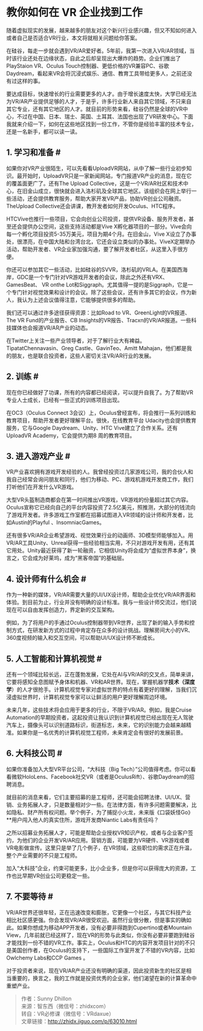 # 教你如何在 VR 企业找到工作

随着虚拟现实的发展，越来越多的朋友对这个新兴行业感兴趣，但又不知如何进入或者自己是否适合VR行业，本文将就相关问题给你答案。

在硅谷，每走一步就会遇到VR/AR爱好者。5年前，我第一次进入VR/AR领域，当时该行业还处在边缘状态，自此之后却呈现出大爆炸的趋势。企业们推出了PlayStaion VR、Oculus Touch控制器、更低价格的VR兼容PC、谷歌Daydream，看起来VR会将沉浸式娱乐、通信、教育工具带给更多人，之前还没有过这样的事。

要达成目标，快速增长的行业需要更多的人才。由于增长速度太快，大学已经无法为VR/AR产业提供足够的人才，于是乎，许多行业新人来自其它领域，不只来自其它专业，还有其它地区的人才。就目前的形势来看，硅谷仍然是全球的VR中心，不过在中国、日本、瑞士、英国、土耳其、法国也出现了VR研发中心。下面我就来介绍一下，如何在这些地区找到一份工作，不管你是经验丰富的技术专业，还是一名新手，都可以读一读。

## 1. 学习和准备 # #

如果你对VR产业很陌生，可以先看看UploadVR网站，从中了解一些行业初步知识。最开始时，UploadVR只是一家新闻网站，专门报道VR产业的消息，现在它的覆盖面更广了。还有The Upload Collective，这是一个VR/AR社区和技术中心，在旧金山成立，很快就会进入洛杉矶及全球其它地区。该组织会在网上举行一些活动，还会提供教育服务，帮助大家开发VR产品，协助VR创业公司融资。TheUpload Collective还会讲课，教开发者如何开发Oculus、HTC程序。

HTCVive也推行一些项目，它会向创业公司投资，提供VR设备、服务开发者，甚至还会提供办公空间，这些支持活动都是Vive X孵化器项目的一部分。Vive会向每一个孵化项目投资5-35万美元，项目为期4个月。在旧金山，Vive X设立了办事处，很漂亮，在中国大陆和台湾台北，它还会设立类似的办事处。ViveX定期举办活动，帮助开发者、VR企业家加强沟通，要了解开发者社区，从这里入手很方便。

你还可以参加其它一些活动，比如硅谷的SVVR，洛杉矶的VRLA。在美国西海岸，GDC是一个专门针对VR游戏开发者的会议，除此之外还有VRX、GamesBeat、 VR onthe Lot和Siggraph。尤其值得一提的是Siggraph，它是一个专门针对视觉效果和设计的会议。除了这些会议，还有许多其它的会议，作为新人，我认为上述会议值得注意，它能够提供很多的帮助。

我们还可以通过许多途径获得资源：比如Road to VR、GreenLight的VR报道、The VR Fund的产业报告、CB Insights的VR报告、Tracxn的VR/AR报道。一些科技媒体也会报道VR/AR产业的动态。

在Twitter上关注一些产业领导者，对于了解行业大有裨益。TipatatChennavasin、Greg Castle、GavinTeo、Amitt Mahajan，他们都是我的朋友，也是联合投资者，这些人密切关注VR/AR行业的发展。

## 2. 训练 # #

现在你已经做好了功课，所有的内容都已经阅读，可以提升自我了。为了帮助VR专业人士成长，已经有一些正式的训练项目出现。

在OC3（Oculus Connect 3会议）上，Oculus曾经宣布，将会推行一系列训练和教育项目，帮助开发者更好理解平台。很快，在线教育平台 Udacity也会提供教育服务，它与Google Daydream、Unity、HTC Vive建立了合作关系。还有UploadVR Academy，它会提供为期8 周的教育项目。

## 3. 进入游戏产业 # #

VR产业喜欢拥有游戏开发经验的人。我曾经投资过几家游戏公司，我的合伙人和我自己经常会询问朋友和同行，他们为移动、PC、游戏机游戏开发商工作，我们打听他们在开发什么VR游戏。

大型VR头盔制造商都会在第一时间推出VR游戏，VR游戏的份量超过其它内容。Oculus宣称它已经向自己的平台内容投资了2.5亿美元，照推测，大部分的钱流向了游戏开发者。许多游戏工作室都在招募试图进入VR领域的设计师和开发者，比如Austin的Playful 、InsomniacGames。

还有很多VR/AR企业希望游戏、视觉效果行业的动画师、3D模型师能够加入。用VR/AR工具Unity、Unreal获得一些经验相当实用，不只对游戏开发有用，还有其它用处。Unity最近获得了新一轮融资，它相信Unity将会成为“虚拟世界本身”，换言之，它会成为好莱坞，成为“黑客帝国”的基础层。

## 4. 设计师有什么机会 # #

作为一种新的媒体，VR/AR需要大量的UI/UX设计师，帮助企业优化VR/AR界面和体验。到目前为止，行业并没有明确的设计标准。我与一些设计师交流过，他们说现在可以自由发挥创造力，界定新的交互架构。

例如，为了将用户的手通过Oculus控制器带到VR世界，出现了新的输入手势和控制方式，在研发新方式的过程中肯定存在众多的设计挑战。理解房间大小的VR、360度视频的输入和交互空间，可以帮助UI/UX设计师不断成长。

## 5. 人工智能和计算机视觉 # #

还有一个领域比较长远，正在蓬勃发展，它处在AI与VR/AR的交叉点，简单来讲，它要将感知全息图赋予身体和机器、VR和AR世界。现在，掌握机器学**技术（深度学**）的人才很抢手。计算机视觉专家对虚拟世界的特点有着更好的理解，当我们沉浸虚拟世界时，计算机视觉专家可以让鲜活的用户更好理解周边环境。

未来几年，这些技术将会应用于更多的行业，不限于VR/AR。例如，我是Cruise Automation的早期投资者，这起投资让我认识到计算机视觉已经出现在无人驾驶汽车上，摄像头可以识别道路标识，街道标志，未来，它的识别能力会越来越精准。如果你是一名优秀的计算机视觉工程师，未来肯定会有很好的发展前景。

## 6. 大科技公司 # #

如果你准备加入大型VR平台公司，“大科技（Big Tech）”公司值得考虑。你可以看看微软HoloLens、Facebook社交VR（或者是OculusRift）、谷歌Daydream的招聘消息。

就目前的消息来看，它们主要招募的是工程师，还可能会招聘法律、UI/UX、营销、业务拓展人才，只是数量相对少一些。在法律方面，有许多问题需要解决，比如隐私、财产所有权问题。举个例子，为了捕捉小火龙，未来版《口袋妖怪Go》**用户闯入他人的真实住所，游戏开发商Niantic Labs有责任吗？

之所以招募业务拓展人才，可能是帮助企业授权VR知识产权，或者与企业客户签约，为他们的企业开发VR/AR应用。营销方面，可能要为VR硬件、VR游戏或者VR电影做宣传。这里只是举了几个例子，在VR领域，这些职位的需求正在升温，整个产业需要的不只是工程师。

加入“大科技”企业，约束可能更多，比小企业多，但是你可以获得庞大的资源，工作也比早期VR创业公司更稳定一些。

## 7. 不要等待 # #

VR/AR世界还很年轻，正在迅速改变和膨胀，它更像一个社区，与其它科技产业相比社区感更强。你会发现VR/AR很受欢迎。虽然行业很分散，但是事实的确如此。如果你想成为移动APP开发者，没有必要非得跑到Cupertino或者Mountain View，几年前就已经这样了，现在VR的形势与此类似，你没有必要非要跑到硅谷才能找到一份不错的VR工作。事实上，Oculus和HTC的内容开发项目针对的不只是美国创作者，在Oculus的支持下，一些国际工作室开发了不错的VR内容，比如Owlchemy Labs和CCP Games 。

对于投资者来说，现在VR/AR产业还没有明确的渠道，因此投资新生的社区是相当重要的，换言之，我的工作就是投资优秀的企业家，他们渴望在新的计算革命中重塑产业。

> 作者：Sunny Dhillon  
> 来源：智东西（微信号：zhidxcom）  
> 转自：VR必修课（微信号：VRdaxue）  
> 文章链接：http://zhidx.jiguo.com/p/63010.html  
